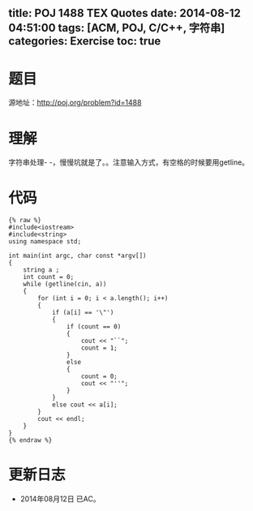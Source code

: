 title: POJ 1488 TEX Quotes
date: 2014-08-12 04:51:00
tags: [ACM, POJ, C/C++, 字符串]
categories: Exercise
toc: true
---
# 题目
源地址：http://poj.org/problem?id=1488

# 理解
字符串处理- -，慢慢坑就是了。。注意输入方式，有空格的时候要用getline。

<!-- more -->

# 代码
```
{% raw %}
#include<iostream>
#include<string>
using namespace std;

int main(int argc, char const *argv[])
{
    string a ;
    int count = 0;
    while (getline(cin, a))
    {
        for (int i = 0; i < a.length(); i++)
        {
            if (a[i] == '\"')
            {
                if (count == 0)
                {
                    cout << "``";
                    count = 1;
                }
                else
                {
                    count = 0;
                    cout << "''";
                }
            }
            else cout << a[i];
        }
        cout << endl;
    }
}
{% endraw %}
```
	
# 更新日志
- 2014年08月12日 已AC。